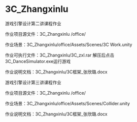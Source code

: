 # 3C_Zhangxinlu

游戏引擎设计第二讲课程作业


作业项目源文件：3C_Zhangxinlu /office/

作业场景：3C_Zhangxinlu/office/Assets/Scenes/3C Work.unity


作业可执行文件：3C_Zhangxinlu/3C_zxl.rar  解压后点击3C_DanceSimulator.exe运行游戏


作业说明文档：3C_Zhangxinlu/3C框架_张欣璐.docx




游戏引擎设计第三讲课程作业

作业项目源文件：3C_Zhangxinlu /office/

作业场景：3C_Zhangxinlu/office/Assets/Scenes/Collider.unity

作业说明文档：3C_Zhangxinlu/3C框架_张欣璐.docx
